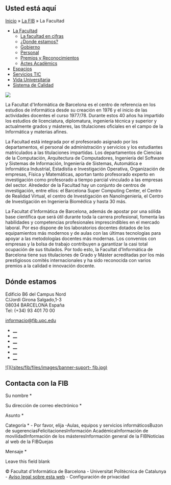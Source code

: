 ## Usted está aquí

[Inicio](/es) » [La FIB](/es/la-fib) » La Facultad

  * [La Facultad](/es/la-fib/la-facultad)
    * [La facultad en cifras](/es/la-fib/la-facultad/la-facultad-en-cifras)
    * [¿Donde estamos?](/es/la-fib/la-facultad/donde-estamos)
    * [Gobierno](/es/la-fib/la-facultad/gobierno)
    * [Personal](/es/la-fib/la-facultad/personal)
    * [Premios y Reconocimientos](/es/la-fib/la-facultad/premios-y-reconocimientos)
    * [Actes Acadèmics](/es/la-fib/la-facultad/actos-academicos)
  * [Espacios](/es/la-fib/espacios)
  * [Servicios TIC](/es/la-fib/servicios-tic)
  * [Vida Universitaria](/es/la-fib/vida-universitaria)
  * [Sistema de Calidad](/es/la-fib/sistema-de-qualitat)

![](/sites/fib/files/documents/fib/edifici_b6-fib.jpg)

La Facultat d'Informàtica de Barcelona es el centro de referencia en los
estudios de informática desde su creación en 1976 y el inicio de las
actividades docentes el curso 1977/78. Durante estos 40 años ha impartido los
estudios de licenciatura, diplomatura, ingeniería técnica y superior y
actualmente grados y másteres, las titulaciones oficiales en el campo de la
Informática y materias afines.

La Facultad está integrada por el profesorado asignado por los departamentos,
el personal de administración y servicios y los estudiantes matriculados a las
titulaciones impartidas. Los departamentos de Ciencias de la Computación,
Arquitectura de Computadores, Ingeniería del Software y Sistemas de
Información, Ingeniería de Sistemas, Automática e Informática Industrial,
Estadístia e Investigación Operativa, Organización de empresas, Física y
Matemáticas, aportan tanto profesorado experto en investigación como
profesorado a tiempo parcial vinculado a las empresas del sector. Alrededor de
la Facultad hay un conjunto de centros de investigación, entre ellos: el
Barcelona Super Computing Center, el Centro de Realidad Virtual, el centro de
Investigación en NanoIngeniería, el Centro de Investigación en Ingeniería
Biomédica y hasta 30 más.

La Facultat d'Informàtica de Barcelona, además de apostar por una sólida base
científica que será útil durante toda la carrera profesional, fomenta las
habilidades y competencias profesionales imprescindibles en el mercado
laboral. Por eso dispone de los laboratorios docentes dotados de los
equipamientos más modernos y de aulas con las últimas tecnologías para apoyar
a las metodologías docentes más modernas. Los convenios con empresas y la
bolsa de trabajo contribuyen a garantizar la casi total ocupación de sus
titulados. Por todo esto, la Facultat d'Informàtica de Barcelona tiene sus
titulaciones de Grado y Máster acreditadas por los más prestigiosos comités
internacionales y ha sido reconocida con varios premios a la calidad e
innovación docente.

## Dónde estamos

Edificio B6 del Campus Nord  
C/Jordi Girona Salgado,1-3  
08034 BARCELONA España  
Tel: (+34) 93 401 70 00

[informacio@fib.upc.edu](mailto:informacio@fib.upc.edu)

  * [__](/es/noticies/rss.rss)
  * [__](https://www.facebook.com/fib.upc)
  * [__](https://twitter.com/fib_upc)
  * [__](https://www.flickr.com/photos/fib-upc/albums)
  * [__](https://www.youtube.com/user/mediafib)
  * [__](https://www.instagram.com/fib.upc/)

[![](/sites/fib/files/images/banner-suport-
fib.jpg)](http://suport.fib.upc.edu)

## Contacta con la FIB

Su nombre *

Su dirección de correo electrónico *

Asunto *

Categoría * \- Por favor, elija -Aulas, equipos y servicios informáticosBuzon
de sugerenciasFelicitacionesInformación AcadémicaInformación de
movilidadInformación de los másteresInformación general de la FIBNoticias al
web de la FIBQuejas

Mensaje *

Leave this field blank

© Facultat d'Informàtica de Barcelona - Universitat Politècnica de Catalunya -
[Avíso legal sobre esta web](/es/aviso-legal-sobre-esta-web) \- Configuración
de privacidad


